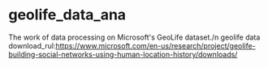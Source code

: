 # geolife_data_ana
The work of data processing on Microsoft's GeoLife dataset./n
geolife data download_rul:https://www.microsoft.com/en-us/research/project/geolife-building-social-networks-using-human-location-history/downloads/
